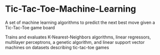 # Tic-Tac-Toe-Machine-Learning
A set of machine learning algorithms to predict the next best move given a Tic-Tac-Toe game board

Trains and evaluates K-Nearest-Neighbors algorithms, linear regressors, multilayer perceptrons, a genetic algorithm, and linear support vector machines on datasets describing tic-tac-toe games
